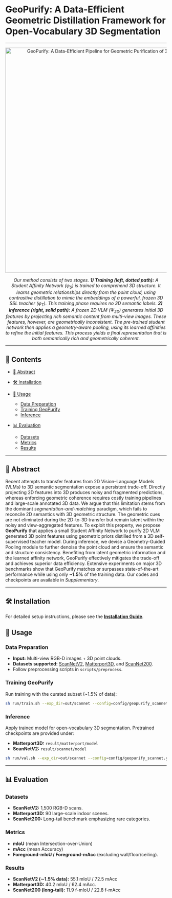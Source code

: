 # GeoPurify: A Data-Efficient Geometric Distillation Framework for Open-Vocabulary 3D Segmentation

---

<p align="center">
  <img src="assets/pipeline.png" alt="GeoPurify: A Data-Efficient Pipeline for Geometric Purification of 3D Semantic Features." width="700"/>
</p>
<p align="center">
  <em>Our method consists of two stages. <strong>1) Training (left, dotted path):</strong> A Student Affinity Network (φ<sub>S</sub>) is trained to comprehend 3D structure. It learns geometric relationships directly from the point cloud, using contrastive distillation to mimic the embeddings of a powerful, frozen 3D SSL teacher (φ<sub>T</sub>). This training phase requires no 3D semantic labels. <strong>2) Inference (right, solid path):</strong> A frozen 2D VLM (Ψ<sub>2D</sub>) generates initial 3D features by projecting rich semantic content from multi-view images. These features, however, are geometrically inconsistent. The pre-trained student network then applies a geometry-aware pooling, using its learned affinities to refine the initial features. This process yields a final representation that is both semantically rich and geometrically coherent.</em> 
</p>

---

## 📝 Contents

* [📄 Abstract](#-abstract)
* [🛠️ Installation](#️-installation)
* [🚀 Usage](#-usage)

  * [Data Preparation](#data-preparation)
  * [Training GeoPurify](#training-geopurify)
  * [Inference](#inference)
* [📊 Evaluation](#-evaluation)

  * [Datasets](#datasets)
  * [Metrics](#metrics)
  * [Results](#results)

---

## 📄 Abstract

Recent attempts to transfer features from 2D Vision–Language Models (VLMs) to 3D semantic segmentation expose a persistent trade-off. Directly projecting 2D features into 3D produces noisy and fragmented predictions, whereas enforcing geometric coherence requires costly training pipelines and large-scale annotated 3D data. We argue that this limitation stems from the dominant *segmentation-and-matching* paradigm, which fails to reconcile 2D semantics with 3D geometric structure. The geometric cues are not eliminated during the 2D-to-3D transfer but remain latent within the noisy and view-aggregated features. To exploit this property, we propose **GeoPurify** that applies a small Student Affinity Network to purify 2D VLM generated 3D point features using geometric priors distilled from a 3D self-supervised teacher model. During inference, we devise a Geometry-Guided Pooling module to further denoise the point cloud and ensure the semantic and structure consistency. Benefiting from latent geometric information and the learned affinity network, GeoPurify effectively mitigates the trade-off and achieves superior data efficiency. Extensive experiments on major 3D benchmarks show that GeoPurify matches or surpasses state-of-the-art performance while using only **\~1.5%** of the training data. Our codes and checkpoints are available in *Supplementary*.

---

## 🛠️ Installation

For detailed setup instructions, please see the **[Installation Guide](docs/Install.md)**.

## 🚀 Usage

### Data Preparation

* **Input:** Multi-view RGB-D images + 3D point clouds.
* **Datasets supported:** [ScanNetV2](http://www.scan-net.org/), [Matterport3D](https://niessner.github.io/Matterport/), and [ScanNet200](https://kaldir.vc.in.tum.de/scannet_benchmark/).
* Follow preprocessing scripts in `scripts/preprocess`.

### Training GeoPurify

Run training with the curated subset (\~1.5% of data):

```bash
sh run/train.sh --exp_dir=out/scannet --config=config/geopurify_scannet.yaml
```

### Inference

Apply trained model for open-vocabulary 3D segmentation. Pretrained checkpoints are provided under:

* **Matterport3D:** `result/matterport/model`
* **ScanNetV2:** `result/scannet/model`

```bash
sh run/val.sh --exp_dir=out/scannet --config=config/geopurify_scannet.yaml --ckpt_name=geopurify.pth
```

---

## 📊 Evaluation

### Datasets

* **ScanNetV2:** 1,500 RGB-D scans.
* **Matterport3D:** 90 large-scale indoor scenes.
* **ScanNet200:** Long-tail benchmark emphasizing rare categories.

### Metrics

* **mIoU** (mean Intersection-over-Union)
* **mAcc** (mean Accuracy)
* **Foreground-mIoU / Foreground-mAcc** (excluding wall/floor/ceiling).

### Results

* **ScanNetV2 (∼1.5% data):** 55.1 mIoU / 72.5 mAcc
* **Matterport3D:** 40.2 mIoU / 62.4 mAcc.
* **ScanNet200 (long-tail):** 11.9 f-mIoU / 22.8 f-mAcc
